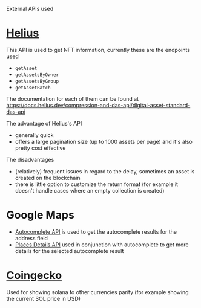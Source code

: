 External APIs used

# [Helius](https://www.helius.dev/)
This API is used to get NFT information, currently these are the endpoints used 

* `getAsset`
* `getAssetsByOwner`
* `getAssetsByGroup`
* `getAssetBatch`

The documentation for each of them can be found at https://docs.helius.dev/compression-and-das-api/digital-asset-standard-das-api

The advantage of Helius's API
* generally quick
* offers a large pagination size (up to 1000 assets per page) and it's also pretty cost effective

The disadvantages 
* (relatively) frequent issues in regard to the delay, sometimes an asset is created on the blockchain 
* there is little option to customize the return format (for example it doesn't handle cases where an empty collection is created)


# Google Maps

* [Autocomplete API](https://developers.google.com/maps/documentation/places/web-service/autocomplete) is used to get the autocomplete results for the address field
* [Places Details API](https://developers.google.com/maps/documentation/places/web-service/details) used in conjunction with autocomplete to get more details for the selected autocomplete result

# [Coingecko](https://www.coingecko.com/en/api)

Used for showing solana to other currencies parity (for example showing the current SOL price in USD)
